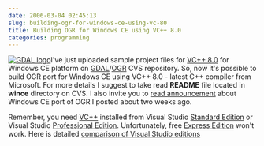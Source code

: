 ```yaml
---
date: 2006-03-04 02:45:13
slug: building-ogr-for-windows-ce-using-vc-80
title: Building OGR for Windows CE using VC++ 8.0
categories: programming
---
```


[![GDAL logo](/images/logos/gdal-logo.png)](http://www.gdal.org/)I've just uploaded sample project files for [VC++ 8.0](http://msdn.microsoft.com/visualc/) for Windows CE platform on [GDAL](http://www.gdal.org)/[OGR](http://www.gdal.org/ogr/) CVS repository. So, now it's possible to build OGR port for Windows CE using VC++ 8.0 - latest C++ compiler from Microsoft. For more details I suggest to take read **README** file located in **wince** directory on CVS. I also invite you to [read announcement](http://mateusz.loskot.net/2006/02/21/gdalogr-for-windows-ce/) about Windows CE port of OGR I posted about two weeks ago.






Remember, you need [VC++](http://msdn.microsoft.com/visualc/) installed from Visual Studio [Standard Edition](http://msdn.microsoft.com/vstudio/products/vsstandard/default.aspx) or Visual Studio [Professional Edition](http://msdn.microsoft.com/vstudio/products/vspro/default.aspx). Unfortunately, free [Express Edition](http://msdn.microsoft.com/vstudio/express/default.aspx) won't work. Here is detailed [comparison of Visual Studio editions](http://msdn.microsoft.com/vstudio/products/compare/default.aspx)

